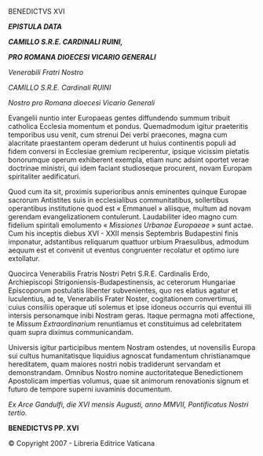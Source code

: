 BENEDICTVS XVI

***EPISTULA DATA***

***CAMILLO S.R.E. CARDINALI RUINI,***

***PRO ROMANA DIOECESI VICARIO GENERALI***

*Venerabili Fratri Nostro*

*CAMILLO S.R.E. Cardinali RUINI*

*Nostro pro Romana dioecesi Vicario Generali*

Evangelii nuntio inter Europaeas gentes diffundendo summum tribuit catholica Ecclesia momentum et pondus. Quemadmodum igitur praeteritis temporibus usu venit, cum strenui Dei verbi praecones, magna cum alacritate praestantem operam dederunt ut huius continentis populi ad fidem conversi in Ecclesiae gremium reciperentur, ipsique vicissim pietatis bonorumque operum exhiberent exempla, etiam nunc adsint oportet verae doctrinae ministri, qui idem faciant studioseque procurent, novam Europam spiritaliter aedificaturi.

Quod cum ita sit, proximis superioribus annis eminentes quinque Europae sacrorum Antistites suis in ecclesialibus communitatibus, sollertibus operantibus institutione quod est « Emmanuel » aliisque, multum ad novam gerendam evangelizationem contulerunt. Laudabiliter ideo magno cum fidelium spiritali emolumento « *Missiones Urbanae Europaeae* » sunt actae. Cum his inceptis diebus XVI - XXII mensis Septembris Budapestini finis imponatur, adstantibus reliquarum quattuor urbium Praesulibus, admodum aequum est et convenit ut eventus congruenter recolatur et optimo iure extollatur.

Quocirca Venerabilis Fratris Nostri Petri S.R.E. Cardinalis Erdo, Archiepiscopi Strigoniensis-Budapestinensis, ac ceterorum Hungariae Episcoporum postulatis libenter subvenientes, quo res elatius agatur et luculentius, ad te, Venerabilis Frater Noster, cogitationem convertimus, cuius consiliis operaque uti solemus et ipse idoneus occurris qui eventui illi intersis personamque inibi Nostram geras. Itaque permagna moti affectione, te *Missum Extraordinarium* renuntiamus et constituimus ad celebritatem quam supra diximus communicandam.

Universis igitur participibus mentem Nostram ostendes, ut novensilis Europa sui cultus humanitatisque liquidius agnoscat fundamentum christianamque hereditatem, quam maiores nostri nobis tradiderunt servandam et demonstrandam. Omnibus Nostro nomine auctoritateque Benedictionem Apostolicam impertias volumus, quae sit animorum renovationis signum et futuro de tempore superni iuvaminis documentum.

*Ex Arce Gandulfi, die XVI mensis Augusti, anno MMVII, Pontificatus Nostri tertio.*

**BENEDICTVS PP. XVI**

© Copyright 2007 - Libreria Editrice Vaticana